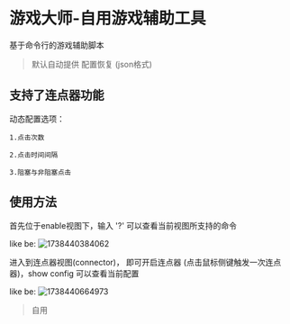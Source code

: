 # 游戏大师-自用游戏辅助工具
基于命令行的游戏辅助脚本

>默认自动提供 配置恢复 (json格式)

## 支持了连点器功能
  动态配置选项：

    1.点击次数

    2.点击时间间隔

    3.阻塞与非阻塞点击
    

## 使用方法
  首先位于enable视图下，输入 '?' 可以查看当前视图所支持的命令 

  like be:
  ![1738440384062](https://github.com/user-attachments/assets/917279d3-dba4-480d-8017-47ad80c6eec0)

  进入到连点器视图(connector)， 即可开启连点器 (点击鼠标侧键触发一次连点器)，show config 可以查看当前配置

  like be:
  ![1738440664973](https://github.com/user-attachments/assets/a92a9f9e-f891-4008-a9df-a06c9a38504e)
  
>自用
